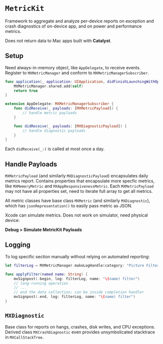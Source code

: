 # `MetricKit`

Framework to aggregate and analyze per-device reports on exception and crash diagnostics of on-device app, and on power and performance metrics.

Does not return data to Mac apps built with **Catalyst**.

## Setup

Need always-in-memory object, like `AppDelegate`, to receive events. Register to `MXMetricManager` and conform to `MXMetricManagerSubscriber`.

```swift
func application(_ application: UIApplication, didFinishLaunchingWithOptions launchOptions: [UIApplication.LaunchOptionsKey: Any]?) -> Bool {
    MXMetricManager.shared.add(self)
    return true
}

extension AppDelegate: MXMetricManagerSubscriber {
    func didReceive(_ payloads: [MXMetricPayload]) {
        // handle metric payloads
    }

    func didReceive(_ payloads: [MXDiagnosticPayload]) {
        // handle diagnostic payloads
    }
}
```

Each `didReceive(_:)` is called at most once a day.

## Handle Payloads

`MXMetricPayload` (and similarly `MXDiagnosticPayload`) encapsulates daily metrics report. Contains properties that encapsulate more specfic metrics, like `MXMemoryMetric` and `MXAppResponsivenessMetric`. Each `MXMetricPayload` may not have all properties set, need to iterate full array to get all metrics.

All metric classes have base class `MXMetric` (and similarly `MXDiagnostic`), which has `jsonRepresentation()` to easily pass metric as JSON.

Xcode can simulate metrics. Does not work on simulator, need physical device:

**Debug > Simulate MetricKit Payloads**

## Logging

To log specific section manually without relying on automated reporting:

```swift
let filterLog = MXMetricManager.makeLogHandle(category: "Picture Filter")

func applyFilter(named name: String) {
    mxSignpost(.begin, log: filterLog, name: "\(name) filter")
    // long-running operation
    // ...
    // end the data collection; can be inside completion handler
    mxSignpost(.end, log: filterLog, name: "\(name) filter")
}
```

## `MXDiagnostic`

Base class for reports on hangs, crashes, disk writes, and CPU exceptions. Derived class `MXCrashDiagnostic` even provides unsymbolicated stacktrace in `MXCallStackTree`.
